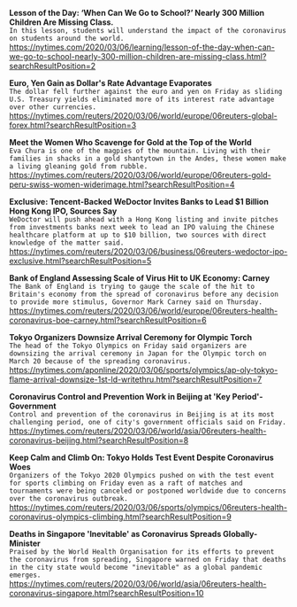 **Lesson of the Day: ‘When Can We Go to School?’ Nearly 300 Million Children Are Missing Class.**\
`In this lesson, students will understand the impact of the coronavirus on students around the world.`\
https://nytimes.com/2020/03/06/learning/lesson-of-the-day-when-can-we-go-to-school-nearly-300-million-children-are-missing-class.html?searchResultPosition=2

**Euro, Yen Gain as Dollar's Rate Advantage Evaporates**\
`The dollar fell further against the euro and yen on Friday as sliding U.S. Treasury yields eliminated more of its interest rate advantage over other currencies. `\
https://nytimes.com/reuters/2020/03/06/world/europe/06reuters-global-forex.html?searchResultPosition=3

**Meet the Women Who Scavenge for Gold at the Top of the World**\
`Eva Chura is one of the magpies of the mountain. Living with their families in shacks in a gold shantytown in the Andes, these women make a living gleaning gold from rubble. `\
https://nytimes.com/reuters/2020/03/06/world/europe/06reuters-gold-peru-swiss-women-widerimage.html?searchResultPosition=4

**Exclusive: Tencent-Backed WeDoctor Invites Banks to Lead $1 Billion Hong Kong IPO, Sources Say**\
`WeDoctor will push ahead with a Hong Kong listing and invite pitches from investments banks next week to lead an IPO valuing the Chinese healthcare platform at up to $10 billion, two sources with direct knowledge of the matter said.`\
https://nytimes.com/reuters/2020/03/06/business/06reuters-wedoctor-ipo-exclusive.html?searchResultPosition=5

**Bank of England Assessing Scale of Virus Hit to UK Economy: Carney**\
`The Bank of England is trying to gauge the scale of the hit to Britain's economy from the spread of coronavirus before any decision to provide more stimulus, Governor Mark Carney said on Thursday.`\
https://nytimes.com/reuters/2020/03/06/world/europe/06reuters-health-coronavirus-boe-carney.html?searchResultPosition=6

**Tokyo Organizers Downsize Arrival Ceremony for Olympic Torch**\
`The head of the Tokyo Olympics on Friday said organizers are downsizing the arrival ceremony in Japan for the Olympic torch on March 20 because of the spreading coronavirus. `\
https://nytimes.com/aponline/2020/03/06/sports/olympics/ap-oly-tokyo-flame-arrival-downsize-1st-ld-writethru.html?searchResultPosition=7

**Coronavirus Control and Prevention Work in Beijing at 'Key Period'-Government**\
`Control and prevention of the coronavirus in Beijing is at its most challenging period, one of city's government officials said on Friday. `\
https://nytimes.com/reuters/2020/03/06/world/asia/06reuters-health-coronavirus-beijing.html?searchResultPosition=8

**Keep Calm and Climb On: Tokyo Holds Test Event Despite Coronavirus Woes**\
`Organizers of the Tokyo 2020 Olympics pushed on with the test event for sports climbing on Friday even as a raft of matches and tournaments were being canceled or postponed worldwide due to concerns over the coronavirus outbreak. `\
https://nytimes.com/reuters/2020/03/06/sports/olympics/06reuters-health-coronavirus-olympics-climbing.html?searchResultPosition=9

**Deaths in Singapore 'Inevitable' as Coronavirus Spreads Globally-Minister**\
`Praised by the World Health Organisation for its efforts to prevent the coronavirus from spreading, Singapore warned on Friday that deaths in the city state would become "inevitable" as a global pandemic emerges.  `\
https://nytimes.com/reuters/2020/03/06/world/asia/06reuters-health-coronavirus-singapore.html?searchResultPosition=10

